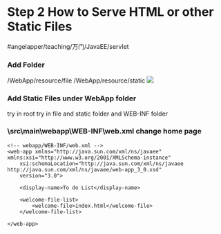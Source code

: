 # Step 2 How to Serve HTML or other Static Files
#angelapper/teaching/万门/JavaEE/servlet

### Add Folder 
/WebApp/resource/file
/WebApp/resource/static
![](Step%202%20How%20to%20Serve%20HTML%20or%20other%20Static%20Files/7627F93E-68C6-4CC1-B075-60E84AC406A1.png)

### Add Static Files under WebApp folder
try in root
try in file and static folder
and WEB-INF folder

### \src\main\webapp\WEB-INF\web.xml  change home page
```
<!-- webapp/WEB-INF/web.xml -->
<web-app xmlns="http://java.sun.com/xml/ns/javaee" xmlns:xsi="http://www.w3.org/2001/XMLSchema-instance"
	xsi:schemaLocation="http://java.sun.com/xml/ns/javaee http://java.sun.com/xml/ns/javaee/web-app_3_0.xsd"
	version="3.0">

	<display-name>To do List</display-name>

	<welcome-file-list>
		<welcome-file>index.html</welcome-file>
	</welcome-file-list>

</web-app>
```
